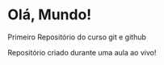 # Olá, Mundo!
Primeiro Repositório do curso git e github

Repositório criado durante uma aula ao vivo!